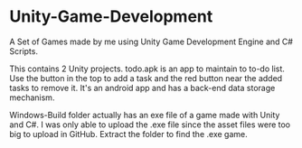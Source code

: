 # Unity-Game-Development
A Set of Games made by me using Unity Game Development Engine and C# Scripts.

This contains 2 Unity projects. todo.apk is an app to maintain to to-do list. Use the button in the top to add a task and the red button near the added tasks to remove it.
It's an android app and has a back-end data storage mechanism.

Windows-Build folder actually has an exe file of a game made with Unity and C#. I was only able to upload the .exe file since the asset files were too big to upload in GitHub. Extract the folder to find the .exe game.
